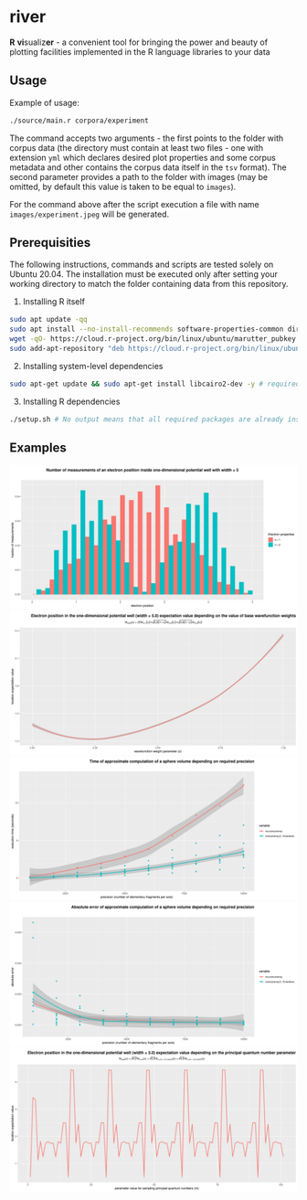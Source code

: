 # river

**R** **vi**sualiz**er** - a convenient tool for bringing the power and beauty of plotting facilities implemented in the R language libraries to your data

## Usage

Example of usage:

```sh
./source/main.r corpora/experiment
```

The command accepts two arguments - the first points to the folder with corpus data (the directory must contain at least two files - one with extension `yml` which declares desired plot properties and some corpus metadata and other contains the corpus data itself in the `tsv` format). The second parameter provides a path to the folder with images (may be omitted, by default this value is taken to be equal to `images`).

For the command above after the script execution a file with name `images/experiment.jpeg` will be generated.

## Prerequisities

The following instructions, commands and scripts are tested solely on Ubuntu 20.04. The installation must be executed only after setting your working directory to match the folder containing data from this repository.

1. Installing R itself 

```sh
sudo apt update -qq
sudo apt install --no-install-recommends software-properties-common dirmngr
wget -qO- https://cloud.r-project.org/bin/linux/ubuntu/marutter_pubkey.asc | sudo tee -a /etc/apt/trusted.gpg.d/cran_ubuntu_key.asc
sudo add-apt-repository "deb https://cloud.r-project.org/bin/linux/ubuntu $(lsb_release -cs)-cran40/"
```
2. Installing system-level dependencies
```sh
sudo apt-get update && sudo apt-get install libcairo2-dev -y # required for installing hrbrthemes on ubuntu, for other OSes there must be analogous packages
```
3. Installing R dependencies
```sh
./setup.sh # No output means that all required packages are already installed
```

## Examples

![electron-positions](images/electron-positions.jpeg)
![x-expectation-value-c-based-plot](images/x-expectation-value-c-based-plot.jpeg)
![sphere-volume-time-plot](images/sphere-volume-time-plot.jpeg)
![sphere-volume-error-plot](images/sphere-volume-error-plot.jpeg)
![x-expectation-value-n-based-plot](images/x-expectation-value-n-based-plot.jpeg)
